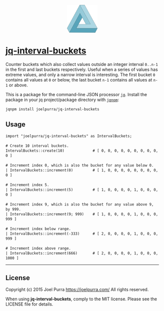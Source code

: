<p align="center">
  <a href="https://github.com/joelpurra/jqnpm"><img src="https://raw.githubusercontent.com/joelpurra/jqnpm/master/resources/logotype/penrose-triangle.svg?sanitize=true" alt="jqnpm logotype, a Penrose triangle" width="100" border="0" /></a>
</p>

# [jq-interval-buckets](https://github.com/joelpurra/jq-interval-buckets)

Counter buckets which also collect values outside an integer interval `0..n-1` in the first and last buckets respectively. Useful when a series of values has extreme values, and only a narrow interval is interesting. The first bucket `0` contains all values at `0` or below, the last bucket `n-1` contains all values at `n-1` or above.

This is a package for the command-line JSON processor [`jq`](https://stedolan.github.io/jq/). Install the package in your jq project/package directory with [`jqnpm`](https://github.com/joelpurra/jqnpm):

```bash
jqnpm install joelpurra/jq-interval-buckets
```



## Usage


```jq
import "joelpurra/jq-interval-buckets" as IntervalBuckets;

# Create 10 interval buckets.
IntervalBuckets::create(10)             # [ 0, 0, 0, 0, 0, 0, 0, 0, 0, 0 ]

# Increment index 0, which is also the bucket for any value below 0.
| IntervalBuckets::increment(0)         # [ 1, 0, 0, 0, 0, 0, 0, 0, 0, 0 ]

# Increment index 5.
| IntervalBuckets::increment(5)         # [ 1, 0, 0, 0, 0, 1, 0, 0, 0, 0 ]

# Increment index 9, which is also the bucket for any value above 9, by 999.
| IntervalBuckets::increment(9; 999)    # [ 1, 0, 0, 0, 0, 1, 0, 0, 0, 999 ]

# Increment index below range.
| IntervalBuckets::increment(-333)      # [ 2, 0, 0, 0, 0, 1, 0, 0, 0, 999 ]

# Increment index above range.
| IntervalBuckets::increment(666)       # [ 2, 0, 0, 0, 0, 1, 0, 0, 0, 1000 ]
```



---

## License
Copyright (c) 2015 Joel Purra <https://joelpurra.com/>
All rights reserved.

When using **jq-interval-buckets**, comply to the MIT license. Please see the LICENSE file for details.
